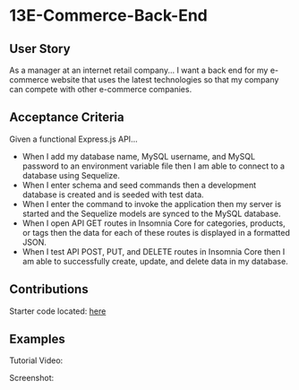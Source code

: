 # 13E-Commerce-Back-End

## User Story

As a manager at an internet retail company... I want a back end for my e-commerce website that uses the latest technologies so that my company can compete with other e-commerce companies.

## Acceptance Criteria

Given a functional Express.js API...
* When I add my database name, MySQL username, and MySQL password to an environment variable file then I am able to connect to a database using Sequelize.
* When I enter schema and seed commands then  a development database is created and is seeded with test data.
* When I enter the command to invoke the application then my server is started and the Sequelize models are synced to the MySQL database.
* When I open API GET routes in Insomnia Core for categories, products, or tags then the data for each of these routes is displayed in a formatted JSON.
* When I test API POST, PUT, and DELETE routes in Insomnia Core then I am able to successfully create, update, and delete data in my database.

## Contributions

Starter code located: [here](https://github.com/coding-boot-camp/fantastic-umbrella)

## Examples

Tutorial Video:

Screenshot: